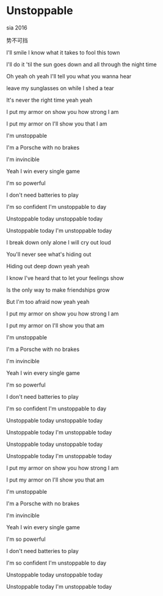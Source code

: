 # Unstoppable

sia 2016

势不可挡



I'll smile I know what it takes to fool this town

I'll do it 'til the sun goes down and all through the night time

Oh yeah oh yeah I'll tell you what you wanna hear

leave my sunglasses on while I shed a tear

It's never the right time yeah yeah

I put my armor on show you how strong I am

I put my armor on I'll show you that I am

I'm unstoppable

I'm a Porsche with no brakes

I'm  invincible

Yeah I win every single game

I'm so powerful

I don't need batteries to play

I'm so confident I'm unstoppable to day

Unstoppable today unstoppable today

Unstoppable today I'm unstoppable today

I break down only alone I will cry out loud

You'll never see what's hiding out

Hiding out deep down yeah yeah

I know I've heard that to let your feelings show

Is the only way to make friendships grow

But I'm too afraid now yeah yeah

I put my armor on show you how strong I am

I put my armor on I'll show you that am

I'm unstoppable

I'm a Porsche with no brakes

I'm  invincible

Yeah I win every single game

I'm so powerful

I don't need batteries to play

I'm so confident I'm unstoppable to day

Unstoppable today unstoppable today

Unstoppable today I'm unstoppable today

Unstoppable today unstoppable today

Unstoppable today I'm unstoppable today

I put my armor on show you how strong I am

I put my armor on I'll show you that am

I'm unstoppable

I'm a Porsche with no brakes

I'm  invincible

Yeah I win every single game

I'm so powerful

I don't need batteries to play

I'm so confident I'm unstoppable to day

Unstoppable today unstoppable today

Unstoppable today I'm unstoppable today